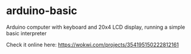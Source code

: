 # arduino-basic
Arduino computer with keyboard and 20x4 LCD display, running a simple basic interpreter

Check it online here:
https://wokwi.com/projects/354195150222812161

